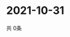 # 2021-10-31
  共 0条

  <!-- BEGIN -->
  <!-- 最后更新时间Sun Oct 31 2021 00:18:12 GMT+0000 (Coordinated Universal Time) -->
  
  <!-- END -->
  
  
